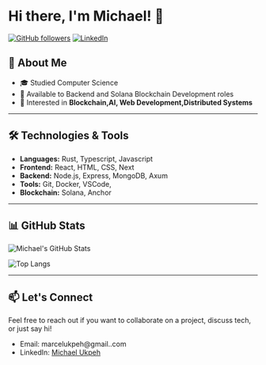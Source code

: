 # Hi there, I'm Michael! 👋

[![GitHub followers](https://img.shields.io/github/followers/Michael2004-ukpeh?label=Follow&style=social)](https://github.com/Michael2004-ukpeh) [![LinkedIn](https://img.shields.io/badge/LinkedIn-blue?logo=linkedin&logoColor=white&style=flat-square)](https://www.linkedin.com/in/michael-ukpeh-a732341a6/)

## 🚀 About Me


- 🎓 Studied Computer Science
- 💼 Available to Backend and Solana Blockchain Development roles
- 🤔 Interested in **Blockchain,AI, Web Development,Distributed Systems**

---

## 🛠️ Technologies & Tools

- **Languages:** Rust, Typescript, Javascript
- **Frontend:** React, HTML, CSS, Next
- **Backend:** Node.js, Express, MongoDB, Axum
- **Tools:** Git, Docker, VSCode,
- **Blockchain:** Solana, Anchor

---

## 📊 GitHub Stats

![Michael's GitHub Stats](https://github-readme-stats.vercel.app/api?username=Michael2004-ukpeh&show_icons=true&theme=radical)

![Top Langs](https://github-readme-stats.vercel.app/api/top-langs/?username=Michael2004-ukpeh&layout=compact&theme=radical)

---

## 📫 Let's Connect

Feel free to reach out if you want to collaborate on a project, discuss tech, or just say hi!

- Email: marcelukpeh@gmail..com
- LinkedIn: [Michael Ukpeh](https://www.linkedin.com/in/michael-ukpeh-a732341a6/)
